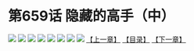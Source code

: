 # 第659话 隐藏的高手（中）
![](https://mhpic.xiaomingtaiji.net/comic/D/斗破苍穹拆分版/659话/1.jpg-zymk.middle.webp)
![](https://mhpic.xiaomingtaiji.net/comic/D/斗破苍穹拆分版/659话/2.jpg-zymk.middle.webp)
![](https://mhpic.xiaomingtaiji.net/comic/D/斗破苍穹拆分版/659话/3.jpg-zymk.middle.webp)
![](https://mhpic.xiaomingtaiji.net/comic/D/斗破苍穹拆分版/659话/4.jpg-zymk.middle.webp)
![](https://mhpic.xiaomingtaiji.net/comic/D/斗破苍穹拆分版/659话/5.jpg-zymk.middle.webp)
![](https://mhpic.xiaomingtaiji.net/comic/D/斗破苍穹拆分版/659话/6.jpg-zymk.middle.webp)
![](https://mhpic.xiaomingtaiji.net/comic/D/斗破苍穹拆分版/659话/7.jpg-zymk.middle.webp)
![](https://mhpic.xiaomingtaiji.net/comic/D/斗破苍穹拆分版/659话/8.jpg-zymk.middle.webp)
[【上一章】](./658.md)
[【目录】](./README.md)
[【下一章】](./660.md)
